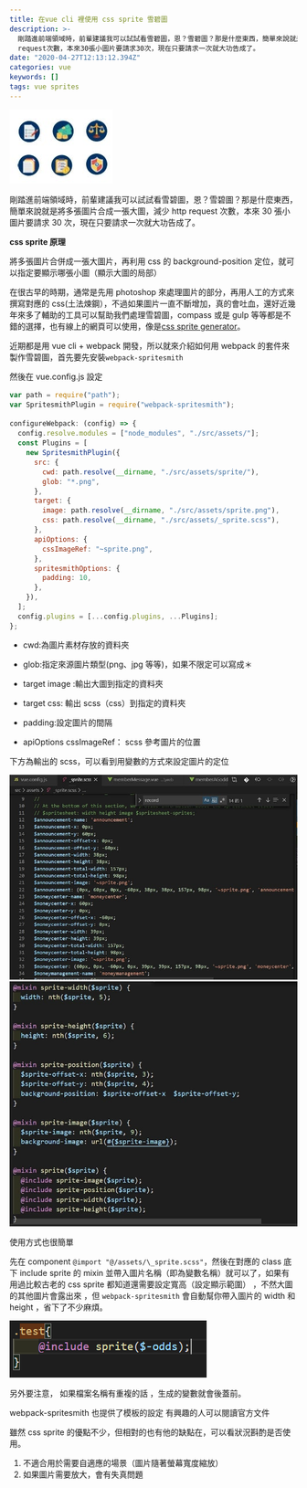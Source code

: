 ```yaml
---
title: 在vue cli 裡使用 css sprite 雪碧圖
description: >-
  剛踏進前端領域時，前輩建議我可以試試看雪碧圖，恩？雪碧圖？那是什麼東西，簡單來說就是將多張圖片合成一張大圖，減少http
  request次數，本來30張小圖片要請求30次，現在只要請求一次就大功告成了。
date: "2020-04-27T12:13:12.394Z"
categories: vue
keywords: []
tags: vue sprites
---
```


![](/img/1__Jfg5lfwcVVIgX9GUgEposg.jpeg)

剛踏進前端領域時，前輩建議我可以試試看雪碧圖，恩？雪碧圖？那是什麼東西，簡單來說就是將多張圖片合成一張大圖，減少 http request 次數，本來 30 張小圖片要請求 30 次，現在只要請求一次就大功告成了。

**css sprite 原理**

將多張圖片合併成一張大圖片，再利用 css 的 background-position 定位，就可以指定要顯示哪張小圖（顯示大圖的局部）

在很古早的時期，通常是先用 photoshop 來處理圖片的部分，再用人工的方式來撰寫對應的 css(土法煉鋼），不過如果圖片一直不斷增加，真的會吐血，還好近幾年來多了輔助的工具可以幫助我們處理雪碧圖，compass 或是 gulp 等等都是不錯的選擇，也有線上的網頁可以使用，像是[css sprite generator](https://spritegen.website-performance.org/)。

近期都是用 vue cli + webpack 開發，所以就來介紹如何用 webpack 的套件來製作雪碧圖，首先要先安裝`webpack-spritesmith`

然後在 vue.config.js 設定

```javascript
var path = require("path");
var SpritesmithPlugin = require("webpack-spritesmith");

configureWebpack: (config) => {
  config.resolve.modules = ["node_modules", "./src/assets/"];
  const Plugins = [
    new SpritesmithPlugin({
      src: {
        cwd: path.resolve(__dirname, "./src/assets/sprite/"),
        glob: "*.png",
      },
      target: {
        image: path.resolve(__dirname, "./src/assets/sprite.png"),
        css: path.resolve(__dirname, "./src/assets/_sprite.scss"),
      },
      apiOptions: {
        cssImageRef: "~sprite.png",
      },
      spritesmithOptions: {
        padding: 10,
      },
    }),
  ];
  config.plugins = [...config.plugins, ...Plugins];
};
```

- cwd:為圖片素材存放的資料夾

- glob:指定來源圖片類型(png、jpg 等等)，如果不限定可以寫成＊

- target image :輸出大圖到指定的資料夾

- target css: 輸出 scss（css）到指定的資料夾

- padding:設定圖片的間隔

- apiOptions cssImageRef： scss 參考圖片的位置

下方為輸出的 scss，可以看到用變數的方式來設定圖片的定位

![](/img/1__9m7UZ6lMwJMUjAG4CeRhWQ.jpeg)
![](/img/1__JnTfQJm0UD7Gr5HU87CpKQ.jpeg)

使用方式也很簡單

先在 component `@import "@/assets/\_sprite.scss"`，然後在對應的 class 底下 include sprite 的 mixin 並帶入圖片名稱（即為變數名稱）就可以了，如果有用過比較古老的 css sprite 都知道還需要設定寬高（設定顯示範圍） ，不然大圖的其他圖片會露出來 ，但 `webpack-spritesmith` 會自動幫你帶入圖片的 width 和 height ，省下了不少麻煩。

![](/img/1__amSFzqus8Ph2rHE0nk__6Gw.png)

另外要注意， 如果檔案名稱有重複的話 ，生成的變數就會後蓋前。

webpack-spritesmith 也提供了模板的設定 有興趣的人可以閱讀官方文件

雖然 css sprite 的優點不少，但相對的也有他的缺點在，可以看狀況斟酌是否使用。

1.  不適合用於需要自適應的場景（圖片隨著螢幕寬度縮放）
2.  如果圖片需要放大，會有失真問題
